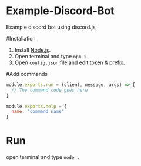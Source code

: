 # Example-Discord-Bot
Example discord bot using discord.js

#Installation
1. Install [Node.js](https://nodejs.org/en/).
2. Open terminal and type ```npm i```
3. Open ```config.json``` file and edit token & prefix.

#Add commands

```javascript
module.exports.run = (client, message, args) => {
  // The command code goes here
}

module.exports.help = {
  name: "command_name"
}
```

# Run
open terminal and type ```node .```
